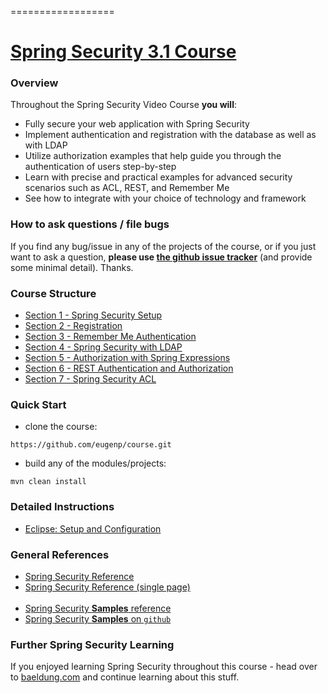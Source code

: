 ==================

# [Spring Security 3.1 Course](http://www.packtpub.com/secure-your-web-applications-with-spring-security/video)

### Overview
Throughout the Spring Security Video Course **you will**: 
- Fully secure your web application with Spring Security
- Implement authentication and registration with the database as well as with LDAP
- Utilize authorization examples that help guide you through the authentication of users step-by-step
- Learn with precise and practical examples for advanced security scenarios such as ACL, REST, and Remember Me
- See how to integrate with your choice of technology and framework

### How to ask questions / file bugs

If you find any bug/issue in any of the projects of the course, or if you just want to ask a question, **please use [the github issue tracker](https://github.com/eugenp/course/issues)** (and provide some minimal detail). Thanks. 


### Course Structure

- [Section 1 - Spring Security Setup](https://github.com/eugenp/course/tree/master/section1)
- [Section 2 - Registration](https://github.com/eugenp/course/tree/master/section2)
- [Section 3 - Remember Me Authentication](https://github.com/eugenp/course/tree/master/section3)
- [Section 4 - Spring Security with LDAP](https://github.com/eugenp/course/tree/master/section4)
- [Section 5 - Authorization with Spring Expressions](https://github.com/eugenp/course/tree/master/section5)
- [Section 6 - REST Authentication and Authorization](https://github.com/eugenp/course/tree/master/section6)
- [Section 7 - Spring Security ACL](https://github.com/eugenp/course/tree/master/section7)



### Quick Start
- clone the course: 
```
https://github.com/eugenp/course.git
```

- build any of the modules/projects: 
```
mvn clean install
```



### Detailed Instructions

- [Eclipse: Setup and Configuration](https://github.com/eugenp/course/wiki/Eclipse%3A-setup-and-configuration)



### General References
- [Spring Security Reference](http://static.springsource.org/spring-security/site/docs/3.1.x/reference/springsecurity.html)
- [Spring Security Reference (single page)](http://static.springsource.org/spring-security/site/docs/3.1.x/reference/springsecurity-single.html)
<br/><br/>
- [Spring Security **Samples** reference](static.springsource.org/spring-security/site/docs/3.1.x/reference/springsecurity-single.html#sample-apps)
- [Spring Security **Samples** on `github`](https://github.com/SpringSource/spring-security/tree/master/samples)


### Further Spring Security Learning
If you enjoyed learning Spring Security throughout this course - head over to [baeldung.com](http://www.baeldung.com/tag/security/) and continue learning about this stuff.